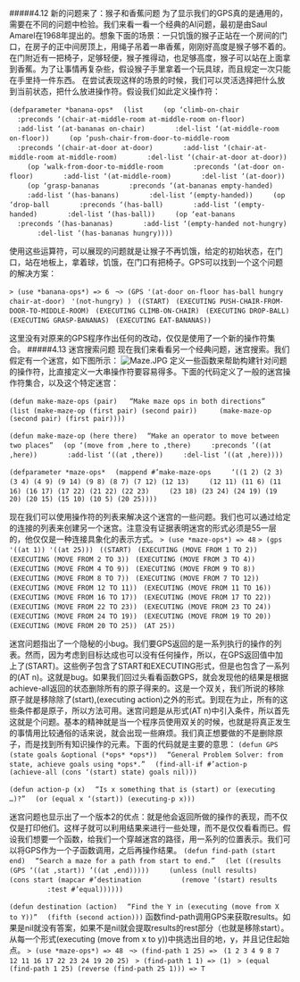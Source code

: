 #####4.12 新的问题来了：猴子和香蕉问题
为了显示我们的GPS真的是通用的，需要在不同的问题中检验。我们来看一看一个经典的AI问题，最初是由Saul Amarel在1968年提出的。想象下面的场景：一只饥饿的猴子正站在一个房间的门口，在房子的正中间房顶上，用绳子吊着一串香蕉，刚刚好高度是猴子够不着的。在门附近有一把椅子，足够轻便，猴子推得动，也足够高度，猴子可以站在上面拿到香蕉。为了让事情再复杂些，假设猴子手里拿着一个玩具球，而且规定一次只能在手里持一件东西。
在尝试表现这样的场景的时候，我们可以灵活选择把什么放到当前状态，把什么放进操作符。假设我们如此定义操作符：

`(defparameter *banana-ops*`
 `(list`
   `(op ‘climb-on-chair`
     `:preconds ‘(chair-at-middle-room at-middle-room on-floor)`
     `:add-list ‘(at-bananas on-chair)`
     `:del-list ‘(at-middle-room on-floor))`
   `(op ‘push-chair-from-door-to-middle-room`
     `:preconds ‘(chair-at-door at-door)`
     `:add-list ‘(chair-at-middle-room at-middle-room)`
     `:del-list ‘(chair-at-door at-door))`
   `(op ‘walk-from-door-to-middle-room`
     `:preconds ‘(at-door on-floor)`
     `:add-list ‘(at-middle-room)`
     `:del-list ‘(at-door))`
   `(op ‘grasp-bananas`
     `:preconds ‘(at-bananas empty-handed)`
     `:add-list ‘(has-banans)`
     `:del-list ‘(empty-handed))`
   `(op ‘drop-ball`
     `:preconds ‘(has-ball)`
     `:add-list ‘(empty-handed)`
     `:del-list ‘(has-ball))`
   `(op ‘eat-banans`
     `:preconds ‘(has-bananas)`
     `:add-list ‘(empty-handed not-hungry)`
     `:del-list ‘(has-bananas hungry))))`

使用这些运算符，可以展现的问题就是让猴子不再饥饿，给定的初始状态，在门口，站在地板上，拿着球，饥饿，在门口有把椅子。GPS可以找到一个这个问题的解决方案：

`> (use *banana-ops*) => 6 `
`¬> (GPS '(at-door on-floor has-ball hungry chair-at-door) `
`'(not-hungry) ) `
`((START) `
`(EXECUTING PUSH-CHAIR-FROM-DOOR-TO-MIDDLE-ROOM) `
`(EXECUTING CLIMB-ON-CHAIR) `
`(EXECUTING DROP-BALL) `
`(EXECUTING GRASP-BANANAS) `
`(EXECUTING EAT-BANANAS))`

这里没有对原来的GPS程序作出任何的改动，仅仅是使用了一个新的操作符集合。
#####4.13 迷宫搜索问题
现在我们来看看另一个经典问题，迷宫搜索。我们假定有一个迷宫，如下图所示：
![Maze.JPG](http://upload-images.jianshu.io/upload_images/46495-2dc9eb454aaa28e4.JPG)
定义一些函数来帮助构建针对问题的操作符，比直接定义一大串操作符要容易得多。下面的代码定义了一般的迷宫操作符集合，以及这个特定迷宫：

`(defun make-maze-ops (pair)`
  `“Make maze ops in both directions”`
  `(list (make-maze-op (first pair) (second pair))`
    `(make-maze-op (second pair) (first pair))))`

`(defun make-maze-op (here there)`
 `“Make an operator to move between two places”`
 `(op ‘(move from ,here to ,there)`
   `:preconds ’((at ,here))`
     `:add-list ‘((at ,there))`
   `:del-list ’((at ,here))))`

`(defparameter *maze-ops*`
 `(mappend #’make-maze-ops`
   `‘((1 2) (2 3) (3 4) (4 9) (9 14) (9 8) (8 7) (7 12) (12 13)`
   `(12 11) (11 6) (11 16) (16 17) (17 22) (21 22) (22 23)`
   `(23 18) (23 24) (24 19) (19 20) (20 15) (15 10) (10 5) (20 25))))`

现在我们可以使用操作符的列表来解决这个迷宫的一些问题。我们也可以通过给定的连接的列表来创建另一个迷宫。注意没有证据表明迷宫的形式必须是55一层的，他仅仅是一种连接具象化的表示方式。
`> (use *maze-ops*) => 48`
`> (gps '((at 1)) '((at 25))) `
`((START) `
`(EXECUTING (MOVE FROM 1 TO 2)) `
`(EXECUTING (MOVE FROM 2 TO 3)) `
`(EXECUTING (MOVE FROM 3 TO 4)) `
`(EXECUTING (MOVE FROM 4 TO 9)) `
`(EXECUTING (MOVE FROM 9 TO 8)) `
`(EXECUTING (MOVE FROM 8 TO 7)) `
`(EXECUTING (MOVE FROM 7 TO 12)) `
`(EXECUTING (MOVE FROM 12 TO 11)) `
`(EXECUTING (MOVE FROM 11 TO 16)) `
`(EXECUTING (MOVE FROM 16 TO 17)) `
`(EXECUTING (MOVE FROM 17 TO 22)) `
`(EXECUTING (MOVE FROM 22 TO 23)) `
`(EXECUTING (MOVE FROM 23 TO 24)) `
`(EXECUTING (MOVE FROM 24 TO 19)) `
`(EXECUTING (MOVE FROM 19 TO 20)) `
`(EXECUTING (MOVE FROM 20 TO 25)) `
`(AT 25))`

迷宫问题指出了一个隐秘的小bug。我们要GPS返回的是一系列执行的操作的列表。然而，因为考虑到目标达成也可以没有任何操作，所以，在GPS返回值中加上了(START)。这些例子包含了START和EXECUTING形式，但是也包含了一系列的(AT n)。这就是bug。如果我们回过头看看函数GPS，就会发现他的结果是根据achieve-all返回的状态删除所有的原子得来的。这是一个双关，我们所说的移除原子就是移除除了(start),(executing action)之外的形式。到现在为止，所有的这些条件都是原子，所以方法可用。迷宫问题是从形式(AT n)中引入条件，所以首先这就是个问题。基本的精神就是当一个程序员使用双关的时候，也就是将真正发生的事情用比较通俗的话来说，就会出现一些麻烦。我们真正想要做的不是删除原子，而是找到所有知识操作的元素。下面的代码就是主要的意思：
`(defun GPS (state goals &optional (*ops* *ops*))`
 `“General Problem Solver: from state, achieve goals using *ops*.”`
 `(find-all-if #’action-p`
   `(achieve-all (cons ‘(start) state) goals nil)))`

`(defun action-p (x)`
 `“Is x something that is (start) or (executing …)?”`
 `(or (equal x ‘(start)) (executing-p x)))`

迷宫问题也显示出了一个版本2的优点：就是他会返回所做的操作的表现，而不仅仅是打印他们。这样子就可以利用结果来进行一些处理，而不是仅仅看看而已。假设我们想要一个函数，给我们一个穿越迷宫的路径，用一系列的位置表示。我们可以将GPS作为一个子函数调用，之后再操作结果。
`(defun find-path (start end)`
 `“Search a maze for a path from start to end.”`
 `(let ((results (GPS ‘((at ,start)) ’((at ,end)))))`
   `(unless (null results)`
     `(cons start (mapcar #’destination`
       `(remove ‘(start) results`
         `:test #’equal))))))`

`(defun destination (action)`
 `“Find the Y in (executing (move from X to Y))”`
 `(fifth (second action)))`
函数find-path调用GPS来获取results。如果是nil就没有答案，如果不是nil就会提取results的rest部分（也就是移除start）。从每一个形式(executing (move from x to y))中挑选出目的地，y，并且记住起始点。
`> (use *maze-ops*) => 48 `
`¬> (find-path 1 25) => `
`(1 2 3 4 9 8 7 12 11 16 17 22 23 24 19 20 25) `
`> (find-path 1 1) => (1) `
`> (equal (find-path 1 25) (reverse (find-path 25 1))) => T`




